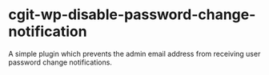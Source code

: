 # cgit-wp-disable-password-change-notification
A simple plugin which prevents the admin email address from receiving user password change notifications.
